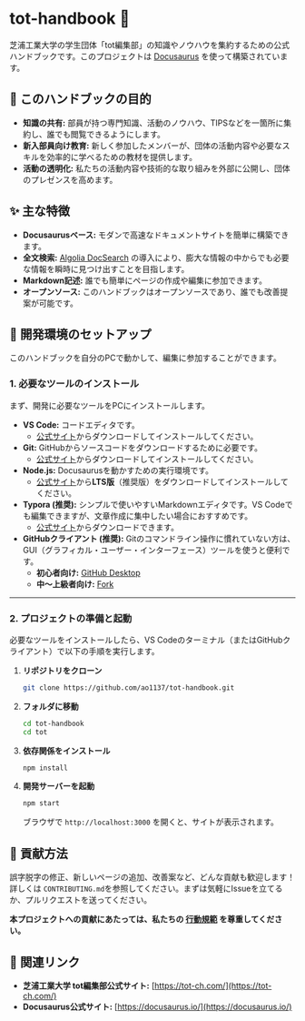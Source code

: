 # tot-handbook 📖

芝浦工業大学の学生団体「tot編集部」の知識やノウハウを集約するための公式ハンドブックです。このプロジェクトは [Docusaurus](https://docusaurus.io/) を使って構築されています。

## 🎯 このハンドブックの目的

- **知識の共有:** 部員が持つ専門知識、活動のノウハウ、TIPSなどを一箇所に集約し、誰でも閲覧できるようにします。
- **新入部員向け教育:** 新しく参加したメンバーが、団体の活動内容や必要なスキルを効率的に学べるための教材を提供します。
- **活動の透明化:** 私たちの活動内容や技術的な取り組みを外部に公開し、団体のプレゼンスを高めます。

## ✨ 主な特徴

- **Docusaurusベース:** モダンで高速なドキュメントサイトを簡単に構築できます。
- **全文検索:** [Algolia DocSearch](https://docsearch.algolia.com/) の導入により、膨大な情報の中からでも必要な情報を瞬時に見つけ出すことを目指します。
- **Markdown記述:** 誰でも簡単にページの作成や編集に参加できます。
- **オープンソース:** このハンドブックはオープンソースであり、誰でも改善提案が可能です。

## 🚀 開発環境のセットアップ

このハンドブックを自分のPCで動かして、編集に参加することができます。

### 1. 必要なツールのインストール

まず、開発に必要なツールをPCにインストールします。

- **VS Code:** コードエディタです。
    - [公式サイト](https://code.visualstudio.com/)からダウンロードしてインストールしてください。
- **Git:** GitHubからソースコードをダウンロードするために必要です。
    - [公式サイト](https://git-scm.com/downloads)からダウンロードしてインストールしてください。
- **Node.js:** Docusaurusを動かすための実行環境です。
    - [公式サイト](https://nodejs.org/)から**LTS版**（推奨版）をダウンロードしてインストールしてください。
- **Typora (推奨):** シンプルで使いやすいMarkdownエディタです。VS Codeでも編集できますが、文章作成に集中したい場合におすすめです。
    - [公式サイト](https://typora.io/)からダウンロードできます。
- **GitHubクライアント (推奨):** Gitのコマンドライン操作に慣れていない方は、GUI（グラフィカル・ユーザー・インターフェース）ツールを使うと便利です。
    - **初心者向け:** [GitHub Desktop](https://desktop.github.com/)
    - **中〜上級者向け:** [Fork](https://git-fork.com/)



---
### 2. プロジェクトの準備と起動

必要なツールをインストールしたら、VS Codeのターミナル（またはGitHubクライアント）で以下の手順を実行します。

1.  **リポジトリをクローン**
    ```bash
    git clone https://github.com/ao1137/tot-handbook.git
    ```

2.  **フォルダに移動**
    ```bash
    cd tot-handbook
    cd tot
    ```

3.  **依存関係をインストール**
    ```bash
    npm install
    ```

4.  **開発サーバーを起動**
    ```bash
    npm start
    ```
    ブラウザで `http://localhost:3000` を開くと、サイトが表示されます。

## 🙌 貢献方法

誤字脱字の修正、新しいページの追加、改善案など、どんな貢献も歓迎します！
詳しくは `CONTRIBUTING.md`を参照してください。まずは気軽にIssueを立てるか、プルリクエストを送ってください。

**本プロジェクトへの貢献にあたっては、私たちの [行動規範](./CODE_OF_CONDUCT.md) を尊重してください。**

## 🤝 関連リンク

- **芝浦工業大学 tot編集部公式サイト:** [https://tot-ch.com/](https://tot-ch.com/)
- **Docusaurus公式サイト:** [https://docusaurus.io/](https://docusaurus.io/)

